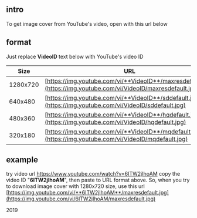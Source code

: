 ## intro
To get image cover from YouTube's video, open with this url below

## format
Just replace **VideoID** text below with YouTube's video ID

| Size | URL |
| ------ | ------ |
| 1280x720 | [https://img.youtube.com/vi/**VideoID**/maxresdefault.jpg](https://img.youtube.com/vi/VideoID/maxresdefault.jpg) |
| 640x480 | [https://img.youtube.com/vi/**VideoID**/sddefault.jpg](https://img.youtube.com/vi/VideoID/sddefault.jpg) |
| 480x360 | [https://img.youtube.com/vi/**VideoID**/hqdefault.jpg](https://img.youtube.com/vi/VideoID/hqdefault.jpg) |
| 320x180 | [https://img.youtube.com/vi/**VideoID**/mqdefault.jpg](https://img.youtube.com/vi/VideoID/mqdefault.jpg) |

## example
try video url https://www.youtube.com/watch?v=6ITW2jIhoAM
copy the video ID "**6ITW2jIhoAM**", then paste to URL format above. So, when you try to download image cover with 1280x720 size, use this url [https://img.youtube.com/vi/**6ITW2jIhoAM**/maxresdefault.jpg](https://img.youtube.com/vi/6ITW2jIhoAM/maxresdefault.jpg)

2019
